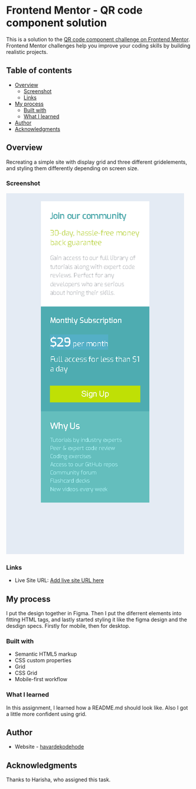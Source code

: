 # Frontend Mentor - QR code component solution

This is a solution to the [QR code component challenge on Frontend Mentor](https://www.frontendmentor.io/challenges/qr-code-component-iux_sIO_H). Frontend Mentor challenges help you improve your coding skills by building realistic projects. 

## Table of contents

- [Overview](#overview)
  - [Screenshot](#screenshot)
  - [Links](#links)
- [My process](#my-process)
  - [Built with](#built-with)
  - [What I learned](#what-i-learned)
- [Author](#author)
- [Acknowledgments](#acknowledgments)



## Overview

Recreating a simple site with display grid and three different gridelements, and styling them differently depending on screen size.

### Screenshot

![](images/SSGridTask.png)


### Links

- Live Site URL: [Add live site URL here](https://your-live-site-url.com)

## My process
I put the design together in Figma. Then I put the diferrent elements into fitting HTML tags, and lastly started styling it like the figma design and the desdign specs. Firstly for mobile, then for desktop. 

### Built with

- Semantic HTML5 markup
- CSS custom properties
- Grid
- CSS Grid
- Mobile-first workflow

### What I learned

In this assignment, I learned how a README.md should look like. Also I got a little more confident using grid.

## Author

- Website - [havardekodehode]("portfolioSite")

## Acknowledgments

Thanks to Harisha, who assigned this task.


